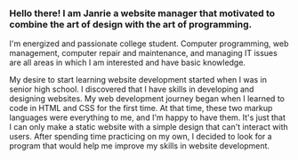<h3>Hello there! I am Janrie a website manager that motivated to combine the art of design with the art of programming.</h3>

I'm energized and passionate college student. Computer programming, web management, computer repair and maintenance, and managing IT issues are all areas in which I am interested and have basic knowledge.

My desire to start learning website development started when I was in senior high school. I discovered that I have skills in developing and designing websites. My web development journey began when I learned to code in HTML and CSS for the first time. At that time, these two markup languages were everything to me, and I'm happy to have them. It's just that I can only make a static website with a simple design that can't interact with users. After spending time practicing on my own, I decided to look for a program that would help me improve my skills in website development.
 
